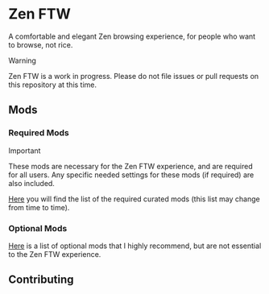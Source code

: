 # Zen FTW

A comfortable and elegant Zen browsing experience, for people who want to browse, not rice.

> [!WARNING]
>
> Zen FTW is a work in progress. Please do not file issues or pull requests on this repository at this time.

## Mods

### Required Mods

> [!IMPORTANT]
> These mods are necessary for the Zen FTW experience, and are required for all users.
> Any specific needed settings for these mods (if required) are also included.

[Here](/ZenMods.md#required-mods) you will find the list of the required curated mods (this list may change from time to time).

### Optional Mods

[Here](/ZenMods.md#optional-mods) is a list of optional mods that I highly recommend, but are
not essential to the Zen FTW experience.

## Contributing
